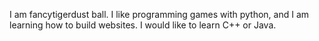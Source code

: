 I am fancytigerdust ball. I like programming games with python, and I am learning how to build websites. I would like to learn C++ or Java.
